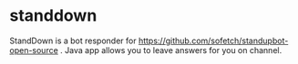 # standdown
StandDown is a bot responder for https://github.com/sofetch/standupbot-open-source . Java app allows you to leave answers for you on channel.
